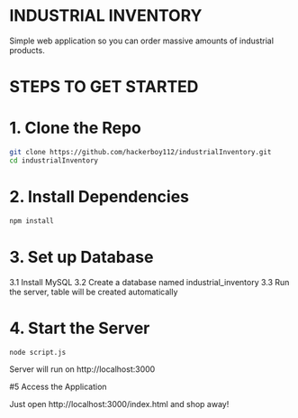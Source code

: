 # INDUSTRIAL INVENTORY

Simple web application so you can order massive amounts of industrial products.

# STEPS TO GET STARTED

# 1. Clone the Repo

```bash
git clone https://github.com/hackerboy112/industrialInventory.git
cd industrialInventory
```
# 2. Install Dependencies

```bash
npm install
```

# 3. Set up Database

3.1 Install MySQL
3.2 Create a database named industrial_inventory
3.3 Run the server, table will be created automatically

# 4. Start the Server
```bash
node script.js
```
Server will run on http://localhost:3000

#5 Access the Application

Just open http://localhost:3000/index.html and shop away!
